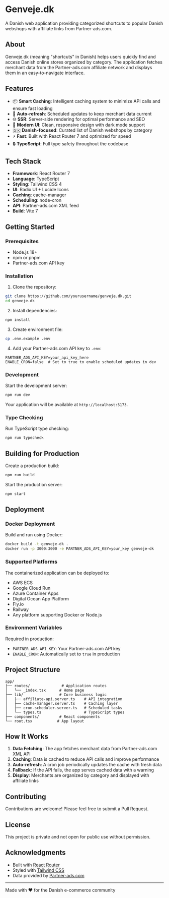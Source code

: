 # Genveje.dk

A Danish web application providing categorized shortcuts to popular Danish webshops with affiliate links from Partner-ads.com.

## About

Genveje.dk (meaning "shortcuts" in Danish) helps users quickly find and access Danish online stores organized by category. The application fetches merchant data from the Partner-ads.com affiliate network and displays them in an easy-to-navigate interface.

## Features

- 📦 **Smart Caching**: Intelligent caching system to minimize API calls and ensure fast loading
- 🔄 **Auto-refresh**: Scheduled updates to keep merchant data current
- 🌐 **SSR**: Server-side rendering for optimal performance and SEO
- 🎨 **Modern UI**: Clean, responsive design with dark mode support
- 🇩🇰 **Danish-focused**: Curated list of Danish webshops by category
- ⚡️ **Fast**: Built with React Router 7 and optimized for speed
- 🔒 **TypeScript**: Full type safety throughout the codebase

## Tech Stack

- **Framework**: React Router 7
- **Language**: TypeScript
- **Styling**: Tailwind CSS 4
- **UI**: Radix UI + Lucide Icons
- **Caching**: cache-manager
- **Scheduling**: node-cron
- **API**: Partner-ads.com XML feed
- **Build**: Vite 7

## Getting Started

### Prerequisites

- Node.js 18+
- npm or pnpm
- Partner-ads.com API key

### Installation

1. Clone the repository:
```bash
git clone https://github.com/yourusername/genveje.dk.git
cd genveje.dk
```

2. Install dependencies:
```bash
npm install
```

3. Create environment file:
```bash
cp .env.example .env
```

4. Add your Partner-ads.com API key to `.env`:
```env
PARTNER_ADS_API_KEY=your_api_key_here
ENABLE_CRON=false  # Set to true to enable scheduled updates in dev
```

### Development

Start the development server:

```bash
npm run dev
```

Your application will be available at `http://localhost:5173`.

### Type Checking

Run TypeScript type checking:

```bash
npm run typecheck
```

## Building for Production

Create a production build:

```bash
npm run build
```

Start the production server:

```bash
npm start
```

## Deployment

### Docker Deployment

Build and run using Docker:

```bash
docker build -t genveje-dk .
docker run -p 3000:3000 -e PARTNER_ADS_API_KEY=your_key genveje-dk
```

### Supported Platforms

The containerized application can be deployed to:

- AWS ECS
- Google Cloud Run
- Azure Container Apps
- Digital Ocean App Platform
- Fly.io
- Railway
- Any platform supporting Docker or Node.js

### Environment Variables

Required in production:
- `PARTNER_ADS_API_KEY`: Your Partner-ads.com API key
- `ENABLE_CRON`: Automatically set to `true` in production

## Project Structure

```
app/
├── routes/              # Application routes
│   └── _index.tsx      # Home page
├── lib/                # Core business logic
│   ├── affiliate-api.server.ts    # API integration
│   ├── cache-manager.server.ts    # Caching layer
│   ├── cron-scheduler.server.ts   # Scheduled tasks
│   └── types.ts                   # TypeScript types
├── components/         # React components
└── root.tsx           # App layout
```

## How It Works

1. **Data Fetching**: The app fetches merchant data from Partner-ads.com XML API
2. **Caching**: Data is cached to reduce API calls and improve performance
3. **Auto-refresh**: A cron job periodically updates the cache with fresh data
4. **Fallback**: If the API fails, the app serves cached data with a warning
5. **Display**: Merchants are organized by category and displayed with affiliate links

## Contributing

Contributions are welcome! Please feel free to submit a Pull Request.

## License

This project is private and not open for public use without permission.

## Acknowledgments

- Built with [React Router](https://reactrouter.com/)
- Styled with [Tailwind CSS](https://tailwindcss.com/)
- Data provided by [Partner-ads.com](https://www.partner-ads.com/)

---

Made with ❤️ for the Danish e-commerce community
